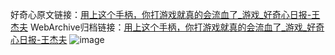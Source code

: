 好奇心原文链接：[用上这个手柄，你打游戏就真的会流血了_游戏_好奇心日报-王杰夫](https://www.qdaily.com/articles/3815.html)
WebArchive归档链接：[用上这个手柄，你打游戏就真的会流血了_游戏_好奇心日报-王杰夫](http://web.archive.org/web/20190623153035/https://www.qdaily.com/articles/3815.html)
![image](http://ww3.sinaimg.cn/large/007d5XDply1g3vdcoeykej30u02x04o1)